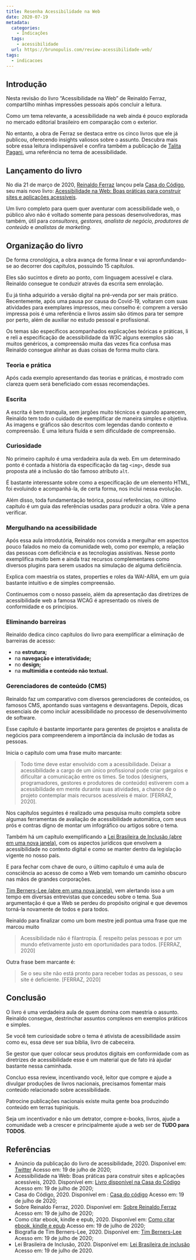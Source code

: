 ```yaml
---
title: Resenha Acessibilidade na Web
date: 2020-07-19
metadata:
  categories:
    - Indicações
  tags:
    - acessibilidade
  url: https://brunopulis.com/review-acessibilidade-web/
tags:
  - indicacoes
---
```

## Introdução

Nesta revisão do livro “Acessibilidade na Web” de Reinaldo Ferraz, compartilho minhas impressões pessoais após concluir a leitura.

Como um tema relevante, a acessibilidade na web ainda é pouco explorada no mercado editorial brasileiro em comparação com o exterior.

No entanto, a obra de Ferraz se destaca entre os cinco livros que ele já publicou, oferecendo insights valiosos sobre o assunto. Descubra mais sobre essa leitura indispensável e confira também a publicação de [Talita Pagani](http://talitapagani.com/pt-br), uma referência no tema de acessibilidade.

## Lançamento do livro

No dia 21 de março de 2020, [Reinaldo Ferraz](http://reinaldoferraz.com.br/sobre) lançou pela [Casa do Código](https://www.casadocodigo.com.br), seu mais novo livro: [Acessibilidade na Web: Boas práticas para construir sites e aplicações acessíveis](https://www.casadocodigo.com.br/products/livro-acessibilidade).

Um livro completo para quem quer aventurar com acessibilidade web, o público alvo não é voltado somente para pessoas desenvolvedoras, mas também, útil para _consultores, gestores, analista de negócio, produtores de conteúdo_ e _analistas de marketing_.

## Organização do livro

De forma cronológica, a obra avança de forma linear e vai apronfundando-se ao decorrer dos capítulos, possuindo 15 capítulos.

Eles são sucintos e direto ao ponto, com linguagem acessível e clara. Reinaldo consegue te conduzir através da escrita sem enrolação.

Eu já tinha adquirido a versão digital na pré-venda por ser mais prático. Recentemente, após uma pausa por causa do Covid-19, voltaram com suas atividades para exemplares impressos, meu conselho é: comprem a versão impressa pois é uma referência e livros assim são ótimos para ter sempre por perto, além de auxiliar no estudo pessoal e profissional.

Os temas são específicos acompanhados explicações teóricas e práticas, li e reli a especificação de acessibilidade da W3C alguns exemplos são muitos genéricos, a compreensão muita das vezes fica confusa mas Reinaldo consegue alinhar as duas coisas de forma muito clara.

### Teoria e prática

Após cada exemplo apresentando das teorias e práticas, é mostrado com clareza quem será beneficiado com essas recomendações.

### Escrita

A escrita é bem tranquila, sem jargões muito técnicos e quando aparecem, Reinaldo tem todo o cuidado de exemplificar de maneira simples e objetiva. As imagens e gráficos são descritos com legendas dando contexto e compreensão. É uma leitura fluída e sem dificuldade de compreensão.

### Curiosidade

No primeiro capítulo é uma verdadeira aula da web. Em um determinado ponto é contada a história da especificação da tag `<img>`, desde sua proposta até a inclusão do tão famoso atributo `alt`.

É bastante interessante sobre como a especificação de um elemento HTML, foi evoluindo e acompanhá-la, de certa forma, nos inclui nessa evolução.

Além disso, toda fundamentação teórica, possuí referências, no último capítulo é um guia das referências usadas para produzir a obra. Vale a pena verificar.

### Mergulhando na acessibilidade

Após essa aula introdutória, Reinaldo nos convida a mergulhar em aspectos pouco falados no meio da comunidade web, como por exemplo, a relação das pessoas com deficiência e as tecnologias assistivas. Nesse ponto exemplifica muito bem e ainda traz recursos complementares como diversos plugins para serem usados na simulaçáo de alguma deficiência.

Explica com maestria os states, properties e roles da WAI-ARIA, em um guia bastante intuitivo e de simples compreensão.

Continuemos com o nosso passeio, além da apresentação das diretrizes de acessibilidade web a famosa WCAG é apresentado os níveis de conformidade e os princípios.

### Eliminando barreiras

Reinaldo dedica cinco capítulos do livro para exemplificar a eliminação de barreiras de acesso:

- na **estrutura;**
- na **navegação e interatividade;**
- no **design;**
- na **multimídia e conteúdo não textual.**

### Gerenciadores de conteúdo (CMS)

Reinaldo faz um comparativo com diversos gerenciadores de conteúdos, os famosos CMS, apontando suas vantagens e desvantagens. Depois, dicas essenciais de como incluir acessibilidade no processo de desenvolvimento de software.

Esse capítulo é bastante importante para gerentes de projetos e analista de negócios para compreenderem a importância da inclusão de todas as pessoas.

Inicia o capítulo com uma frase muito marcante:

> Todo time deve estar envolvido com a acessibilidade. Deixar a acessibilidade a cargo de um único profissional pode criar gargalos e dificultar a comunicação entre os times. Se todos (designers, programadores, gestores e produtores de conteúdo) estiverem com a acessibilidade em mente durante suas atividades, a chance de o projeto contemplar mais recursos acessíveis é maior. \[FERRAZ, 2020\].

Nos capítulos seguintes é realizado uma pesquisa muito completa sobre algumas ferramentas de avaliação de acessibilidade automática, com seus prós e contras digno de montar um infográfico ou artigos sobre o tema.

Também há um capítulo exemplificando a [Lei Brasileira de Inclusão (abre em uma nova janela)](http://www.planalto.gov.br/ccivil_03/_ato2015-2018/2015/lei/l13146.htm), com os aspectos jurídicos que envolvem a acessibilidade no contexto digital e como se manter dentro da legislação vigente no nosso país.

E para fechar com chave de ouro, o último capítulo é uma aula de consciência ao acesso de como a Web vem tomando um caminho obscuro nas mãos de grandes corporações.

[Tim Berners-Lee (abre em uma nova janela)](https://pt.wikipedia.org/wiki/Tim_Berners-Lee), vem alertando isso a um tempo em diversas entrevistas que concedeu sobre o tema. Sua argumentação é que a Web se perdeu do propósito original e que devemos torná-la novamente de todos e para todos.

Reinaldo para finalizar como um bom mestre jedi pontua uma frase que me marcou muito

> Acessibilidade não é filantropia. É respeito pelas pessoas e por um mundo efetivamente justo em oportunidades para todos. \[FERRAZ, 2020\]

Outra frase bem marcante é:

> Se o seu site não está pronto para receber todas as pessoas, o seu site é deficiente. \[FERRAZ, 2020\]

## Conclusão

O livro é uma verdadeira aula de quem domina com maestria o assunto. Reinaldo consegue, destrinchar assuntos complexos em exemplos práticos e simples.

Se você tem curiosidade sobre o tema é ativista de acessibilidade assim como eu, essa deve ser sua bíblia, livro de cabeceira.

Se gestor que quer colocar seus produtos digitais em conformidade com as diretrizes de acessibilidade esse é um material que de fato irá ajudar bastante nessa caminhada.

Concluo essa review, incentivando você, leitor que compre e ajude a divulgar produções de livros nacionais, precisamos fomentar mais conteúdo relacionado sobre acessibilidade.

Patrocine publicações nacionais existe muita gente boa produzindo conteúdo em terras tupiniquis.

Seja um incentivador e não um detrator, compre e-books, livros, ajude a comunidade web a crescer e principalmente ajude a web ser de **TUDO para TODOS**.

## Referências

- Anúncio da publicação do livro de acessibilidade, 2020. Disponível em: [Twitter](https://twitter.com/reinaldoferraz/status/1263498521300348928) Acesso em: 19 de julho de 2020;
- Acessibilidade na Web: Boas práticas para construir sites e aplicações acessíveis, 2020. Disponível em: [Livro disponível na Casa do Código](https://www.casadocodigo.com.br/products/livro-acessibilidade) Acesso em: 19 de julho de 2020;
- Casa do Código, 2020. Disponível em : [Casa do código](https://www.casadocodigo.com.br/) Acesso em: 19 de julho de 2020;
- Sobre Reinaldo Ferraz, 2020. Disponível em: [Sobre Reinaldo Ferraz](http://reinaldoferraz.com.br/sobre/) Acesso em: 19 de julho de 2020;
- Como citar ebook, kindle e epub, 2020. Disponível em: [Como citar ebook, kindle e epub](https://guiadamonografia.com.br/como-citar-ebook-kindle-epub/#Como_citar_livros_no_formato_epub) Acesso em: 19 de julho de 2020;
- Biografia de Tim Berners-Lee, 2020. Disponível em: [Tim Berners-Lee](https://pt.wikipedia.org/wiki/Tim_Berners-Lee) Acesso em: 19 de julho de 2020;
- Lei Brasileira de Inclusão, 2020. Disponível em: [Lei Brasileira de inclusão](http://www.planalto.gov.br/ccivil_03/_ato2015-2018/2015/lei/l13146.htm) Acesso em: 19 de julho de 2020.
